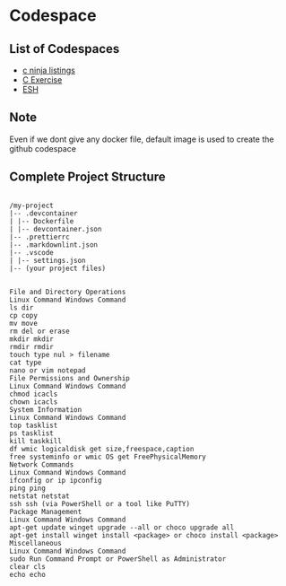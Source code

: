 # Codespace

## List of Codespaces

- [c ninja listings](https://github.com/balaji303/c-ninja-listings)
- [C Exercise](https://github.com/balaji303/C-Exercise/tree/CodeSpace)
- [ESH](https://github.com/balaji303/esh)

## Note

Even if we dont give any docker file, default image is used to create the github codespace

## Complete Project Structure

```text

/my-project
|-- .devcontainer
| |-- Dockerfile
| |-- devcontainer.json
|-- .prettierrc
|-- .markdownlint.json
|-- .vscode
| |-- settings.json
|-- (your project files)


File and Directory Operations
Linux Command Windows Command
ls dir
cp copy
mv move
rm del or erase
mkdir mkdir
rmdir rmdir
touch type nul > filename
cat type
nano or vim notepad
File Permissions and Ownership
Linux Command Windows Command
chmod icacls
chown icacls
System Information
Linux Command Windows Command
top tasklist
ps tasklist
kill taskkill
df wmic logicaldisk get size,freespace,caption
free systeminfo or wmic OS get FreePhysicalMemory
Network Commands
Linux Command Windows Command
ifconfig or ip ipconfig
ping ping
netstat netstat
ssh ssh (via PowerShell or a tool like PuTTY)
Package Management
Linux Command Windows Command
apt-get update winget upgrade --all or choco upgrade all
apt-get install winget install <package> or choco install <package>
Miscellaneous
Linux Command Windows Command
sudo Run Command Prompt or PowerShell as Administrator
clear cls
echo echo
```
